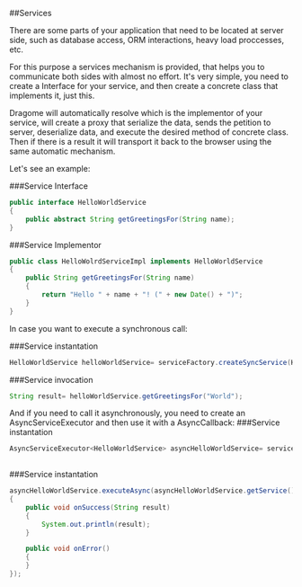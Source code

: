 ##Services

There are some parts of your application that need to be located at server side, such as database access, ORM interactions, heavy load proccesses, etc. 

For this purpose a services mechanism is provided, that helps you to communicate both sides with almost no effort. 
It's very simple, you need to create a Interface for your service, and then create a concrete class that implements it, just this.

Dragome will automatically resolve which is the implementor of your service, will create a proxy that serialize the data, sends the petition to server, deserialize data, and execute the desired method of concrete class. Then if there is a result it will transport it back to the browser using the same automatic mechanism.

Let's see an example:

###Service Interface
``` Java
public interface HelloWorldService
{
	public abstract String getGreetingsFor(String name);
}
```

###Service Implementor
``` Java
public class HelloWolrdServiceImpl implements HelloWorldService
{
	public String getGreetingsFor(String name)
	{
		return "Hello " + name + "! (" + new Date() + ")";
	}
}
```

In case you want to execute a synchronous call:

###Service instantation
``` Java
HelloWorldService helloWorldService= serviceFactory.createSyncService(HelloWorldService.class);
```

###Service invocation
``` Java
String result= helloWorldService.getGreetingsFor("World");
```

And if you need to call it asynchronously, you need to create an AsyncServiceExecutor and then use it with a AsyncCallback:
###Service instantation
``` Java
AsyncServiceExecutor<HelloWorldService> asyncHelloWorldService= serviceFactory.createAsyncService(HelloWorldService.class);
	
```

###Service instantation
``` Java
asyncHelloWorldService.executeAsync(asyncHelloWorldService.getService().getGreetingsFor("Fernando"), new AsyncCallback<String>()
{
	public void onSuccess(String result)
	{
		System.out.println(result);
	}

	public void onError()
	{
	}
});	
```




